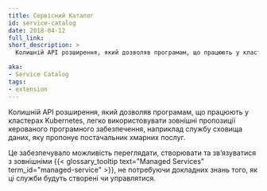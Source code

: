 ```yaml
---
title: Сервісний Каталог
id: service-catalog
date: 2018-04-12
full_link: 
short_description: >
  Колишній API розширення, який дозволяв програмам, що працюють у кластерах Kubernetes, легко використовувати зовнішні пропозиції керованого програмного забезпечення, наприклад службу сховища даних, яку пропонує постачальник хмарних послуг.

aka: 
- Service Catalog
tags:
- extension
---
```

Колишній API розширення, який дозволяв програмам, що працюють у кластерах Kubernetes, легко використовувати зовнішні пропозиції керованого програмного забезпечення, наприклад службу сховища даних, яку пропонує постачальник хмарних послуг.

<!--more--> 

Це забезпечувало можливість переглядати, створювати та звʼязуватися з зовнішніми {{< glossary_tooltip text="Managed Services" term_id="managed-service" >}}, не потребуючи докладних знань того, як ці служби будуть створені чи управлятися.
